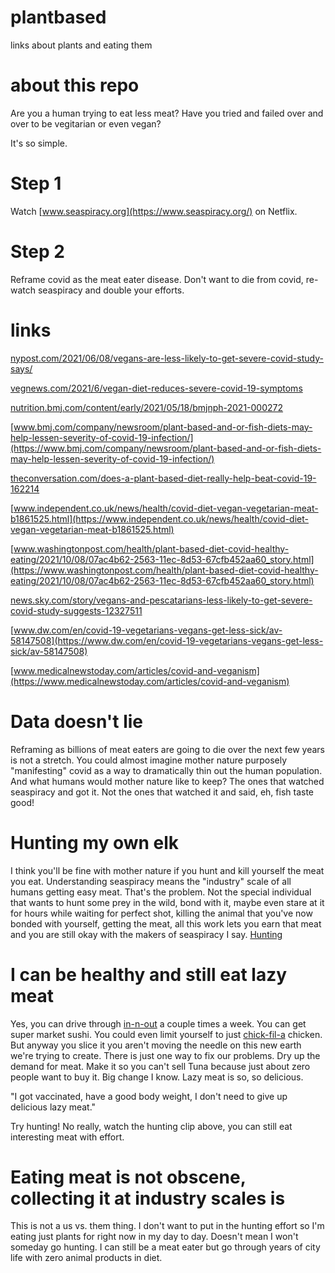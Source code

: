 # plantbased
links about plants and eating them

# about this repo
Are you a human trying to eat less meat? Have you tried and failed over and over to be vegitarian or even vegan?

It's so simple. 

# Step 1
Watch [www.seaspiracy.org](https://www.seaspiracy.org/) on Netflix.

# Step 2
Reframe covid as the meat eater disease. Don't want to die from covid, re-watch seaspiracy and double your efforts.

# links
[nypost.com/2021/06/08/vegans-are-less-likely-to-get-severe-covid-study-says/](https://nypost.com/2021/06/08/vegans-are-less-likely-to-get-severe-covid-study-says/)

[vegnews.com/2021/6/vegan-diet-reduces-severe-covid-19-symptoms](https://vegnews.com/2021/6/vegan-diet-reduces-severe-covid-19-symptoms)

[nutrition.bmj.com/content/early/2021/05/18/bmjnph-2021-000272](https://nutrition.bmj.com/content/early/2021/05/18/bmjnph-2021-000272)

[www.bmj.com/company/newsroom/plant-based-and-or-fish-diets-may-help-lessen-severity-of-covid-19-infection/](https://www.bmj.com/company/newsroom/plant-based-and-or-fish-diets-may-help-lessen-severity-of-covid-19-infection/)

[theconversation.com/does-a-plant-based-diet-really-help-beat-covid-19-162214](https://theconversation.com/does-a-plant-based-diet-really-help-beat-covid-19-162214)

[www.independent.co.uk/news/health/covid-diet-vegan-vegetarian-meat-b1861525.html](https://www.independent.co.uk/news/health/covid-diet-vegan-vegetarian-meat-b1861525.html)

[www.washingtonpost.com/health/plant-based-diet-covid-healthy-eating/2021/10/08/07ac4b62-2563-11ec-8d53-67cfb452aa60_story.html](https://www.washingtonpost.com/health/plant-based-diet-covid-healthy-eating/2021/10/08/07ac4b62-2563-11ec-8d53-67cfb452aa60_story.html)

[news.sky.com/story/vegans-and-pescatarians-less-likely-to-get-severe-covid-study-suggests-12327511](https://news.sky.com/story/vegans-and-pescatarians-less-likely-to-get-severe-covid-study-suggests-12327511)

[www.dw.com/en/covid-19-vegetarians-vegans-get-less-sick/av-58147508](https://www.dw.com/en/covid-19-vegetarians-vegans-get-less-sick/av-58147508)

[www.medicalnewstoday.com/articles/covid-and-veganism](https://www.medicalnewstoday.com/articles/covid-and-veganism)

# Data doesn't lie
Reframing as billions of meat eaters are going to die over the next few years is not a stretch. You could almost imagine mother nature purposely "manifesting" covid as a way to dramatically thin out the human population. And what humans would mother nature like to keep? The ones that watched seaspiracy and got it. Not the ones that watched it and said, eh, fish taste good!

# Hunting my own elk
I think you'll be fine with mother nature if you hunt and kill yourself the meat you eat. Understanding seaspiracy means the "industry" scale of all humans getting easy meat. That's the problem. Not the special individual that wants to hunt some prey in the wild, bond with it, maybe even stare at it for hours while waiting for perfect shot, killing the animal that you've now bonded with yourself, getting the meat, all this work lets you earn that meat and you are still okay with the makers of seaspiracy I say. [Hunting](https://www.youtube.com/watch?v=j3iVpSUriSg)

# I can be healthy and still eat lazy meat
Yes, you can drive through [in-n-out](https://www.in-n-out.com/) a couple times a week. You can get super market sushi. You could even limit yourself to just [chick-fil-a](https://www.chick-fil-a.com/) chicken. But anyway you slice it you aren't moving the needle on this new earth we're trying to create. There is just one way to fix our problems. Dry up the demand for meat. Make it so you can't sell Tuna because just about zero people want to buy it. Big change I know. Lazy meat is so, so delicious. 

"I got vaccinated, have a good body weight, I don't need to give up delicious lazy meat."

Try hunting! No really, watch the hunting clip above, you can still eat interesting meat with effort.

# Eating meat is not obscene, collecting it at industry scales is
This is not a us vs. them thing. I don't want to put in the hunting effort so I'm eating just plants for right now in my day to day.
Doesn't mean I won't someday go hunting. I can still be a meat eater but go through years of city life with zero animal products in diet.





